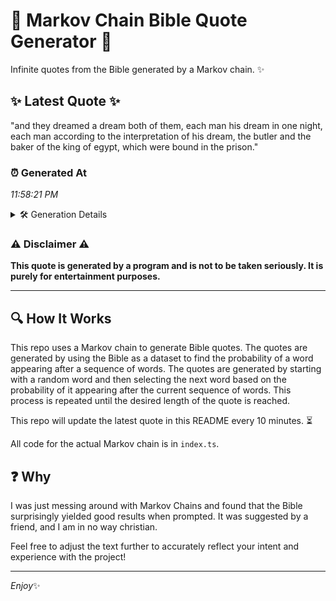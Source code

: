 # 📖 Markov Chain Bible Quote Generator 📖

Infinite quotes from the Bible generated by a Markov chain. ✨

## ✨ Latest Quote ✨
"and they dreamed a dream both of them, each man his dream in one night, each man according to the interpretation of his dream, the butler and the baker of the king of egypt, which were bound in the prison."

### ⏰ Generated At
*11:58:21 PM*

<details>
    <summary>🛠️ Generation Details</summary>
    <p>
        <strong>🌱 Seed:</strong> and<br>
        <strong>🔄 Iterations:</strong> 39<br>
        <strong>📜 Context History:</strong><br>[ and ]: they<br>[ and, they ]: dreamed<br>[ and, they, dreamed ]: a<br>[ and, they, dreamed, a ]: dream<br>[ and, they, dreamed, a, dream ]: both<br>[ and, they, dreamed, a, dream, both ]: of<br>[ they, dreamed, a, dream, both, of ]: them,<br>[ dreamed, a, dream, both, of, them, ]: each<br>[ a, dream, both, of, them,, each ]: man<br>[ dream, both, of, them,, each, man ]: his<br>[ both, of, them,, each, man, his ]: dream<br>[ of, them,, each, man, his, dream ]: in<br>[ them,, each, man, his, dream, in ]: one<br>[ each, man, his, dream, in, one ]: night,<br>[ man, his, dream, in, one, night, ]: each<br>[ his, dream, in, one, night,, each ]: man<br>[ dream, in, one, night,, each, man ]: according<br>[ in, one, night,, each, man, according ]: to<br>[ one, night,, each, man, according, to ]: the<br>[ night,, each, man, according, to, the ]: interpretation<br>[ each, man, according, to, the, interpretation ]: of<br>[ man, according, to, the, interpretation, of ]: his<br>[ according, to, the, interpretation, of, his ]: dream,<br>[ to, the, interpretation, of, his, dream, ]: the<br>[ the, interpretation, of, his, dream,, the ]: butler<br>[ interpretation, of, his, dream,, the, butler ]: and<br>[ of, his, dream,, the, butler, and ]: the<br>[ his, dream,, the, butler, and, the ]: baker<br>[ dream,, the, butler, and, the, baker ]: of<br>[ the, butler, and, the, baker, of ]: the<br>[ butler, and, the, baker, of, the ]: king<br>[ and, the, baker, of, the, king ]: of<br>[ the, baker, of, the, king, of ]: egypt,<br>[ baker, of, the, king, of, egypt, ]: which<br>[ of, the, king, of, egypt,, which ]: were<br>[ the, king, of, egypt,, which, were ]: bound<br>[ king, of, egypt,, which, were, bound ]: in<br>[ of, egypt,, which, were, bound, in ]: the<br>[ egypt,, which, were, bound, in, the ]: prison.<br>
    </p>
</details>

### ⚠️ Disclaimer ⚠️
**This quote is generated by a program and is not to be taken seriously. It is purely for entertainment purposes.**

---

## 🔍 How It Works

This repo uses a Markov chain to generate Bible quotes. The quotes are generated by using the Bible as a dataset to find the probability of a word appearing after a sequence of words. The quotes are generated by starting with a random word and then selecting the next word based on the probability of it appearing after the current sequence of words. This process is repeated until the desired length of the quote is reached.

This repo will update the latest quote in this README every 10 minutes. ⏳

All code for the actual Markov chain is in `index.ts`.

## ❓ Why

I was just messing around with Markov Chains and found that the Bible surprisingly yielded good results when prompted. 
It was suggested by a friend, and I am in no way christian.

Feel free to adjust the text further to accurately reflect your intent and experience with the project!

---

*Enjoy*✨
